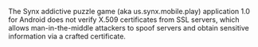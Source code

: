 The Synx addictive puzzle game (aka us.synx.mobile.play) application 1.0 for Android does not verify X.509 certificates from SSL servers, which allows man-in-the-middle attackers to spoof servers and obtain sensitive information via a crafted certificate.